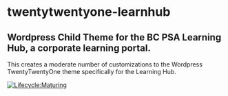 # twentytwentyone-learnhub

## Wordpress Child Theme for the BC PSA Learning Hub, a corporate learning portal.

This creates a moderate number of customizations to the Wordpress TwentyTwentyOne theme
specifically for the Learning Hub.

[![Lifecycle:Maturing](https://img.shields.io/badge/Lifecycle-Maturing-007EC6)](<Redirect-URL>)
